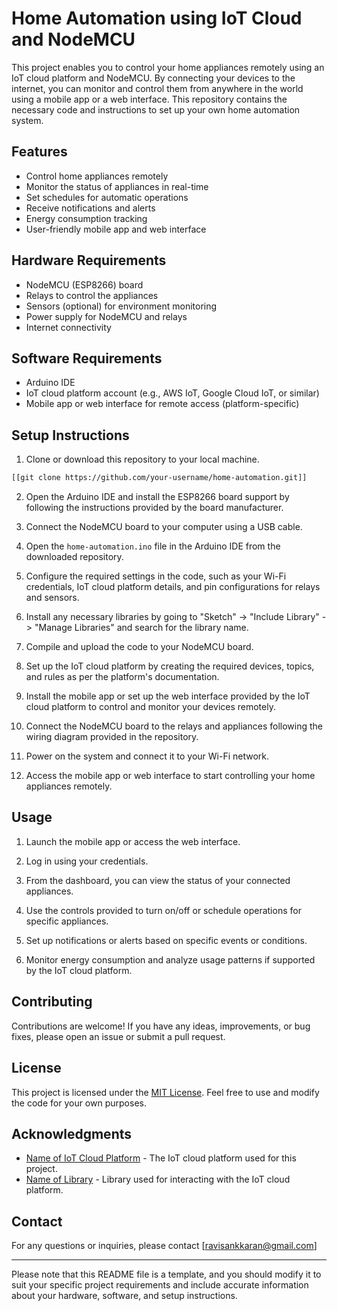 # Home Automation using IoT Cloud and NodeMCU



This project enables you to control your home appliances remotely using an IoT cloud platform and NodeMCU. By connecting your devices to the internet, you can monitor and control them from anywhere in the world using a mobile app or a web interface. This repository contains the necessary code and instructions to set up your own home automation system.

## Features

- Control home appliances remotely
- Monitor the status of appliances in real-time
- Set schedules for automatic operations
- Receive notifications and alerts
- Energy consumption tracking
- User-friendly mobile app and web interface

## Hardware Requirements

- NodeMCU (ESP8266) board
- Relays to control the appliances
- Sensors (optional) for environment monitoring
- Power supply for NodeMCU and relays
- Internet connectivity

## Software Requirements

- Arduino IDE
- IoT cloud platform account (e.g., AWS IoT, Google Cloud IoT, or similar)
- Mobile app or web interface for remote access (platform-specific)

## Setup Instructions

1. Clone or download this repository to your local machine.

```bash
[[git clone https://github.com/your-username/home-automation.git]]
```

2. Open the Arduino IDE and install the ESP8266 board support by following the instructions provided by the board manufacturer.

3. Connect the NodeMCU board to your computer using a USB cable.

4. Open the `home-automation.ino` file in the Arduino IDE from the downloaded repository.

5. Configure the required settings in the code, such as your Wi-Fi credentials, IoT cloud platform details, and pin configurations for relays and sensors.

6. Install any necessary libraries by going to "Sketch" -> "Include Library" -> "Manage Libraries" and search for the library name.

7. Compile and upload the code to your NodeMCU board.

8. Set up the IoT cloud platform by creating the required devices, topics, and rules as per the platform's documentation.

9. Install the mobile app or set up the web interface provided by the IoT cloud platform to control and monitor your devices remotely.

10. Connect the NodeMCU board to the relays and appliances following the wiring diagram provided in the repository.

11. Power on the system and connect it to your Wi-Fi network.

12. Access the mobile app or web interface to start controlling your home appliances remotely.

## Usage

1. Launch the mobile app or access the web interface.

2. Log in using your credentials.

3. From the dashboard, you can view the status of your connected appliances.

4. Use the controls provided to turn on/off or schedule operations for specific appliances.

5. Set up notifications or alerts based on specific events or conditions.

6. Monitor energy consumption and analyze usage patterns if supported by the IoT cloud platform.

## Contributing

Contributions are welcome! If you have any ideas, improvements, or bug fixes, please open an issue or submit a pull request.

## License

This project is licensed under the [MIT License](https://opensource.org/licenses/MIT). Feel free to use and modify the code for your own purposes.

## Acknowledgments

- [Name of IoT Cloud Platform](https://example.com) - The IoT cloud platform used for this project.
- [Name of Library](https://example.com) - Library used for interacting with the IoT cloud platform.

## Contact

For any questions or inquiries, please contact [ravisankkaran@gmail.com]

---

Please note that this README file is a template, and you should modify it to suit your specific project requirements and include accurate information about your hardware, software, and setup instructions.
